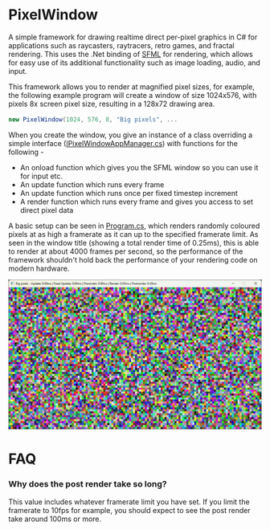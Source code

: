 # PixelWindow
A simple framework for drawing realtime direct per-pixel graphics in C# for applications such as raycasters, raytracers, retro games, and fractal rendering. This uses the .Net binding of [SFML](https://www.sfml-dev.org/) for rendering, which allows for easy use of its additional functionality such as image loading, audio, and input.

This framework allows you to render at magnified pixel sizes, for example, the following example program will create a window of size 1024x576, with pixels 8x screen pixel size, resulting in a 128x72 drawing area.
```c#
new PixelWindow(1024, 576, 8, "Big pixels", ...
```

When you create the window, you give an instance of a class overriding a simple interface ([IPixelWindowAppManager.cs](src/PixelWindowSystem/IPixelWindowAppManager.cs)) with functions for the following -
* An onload function which gives you the SFML window so you can use it for input etc.
* An update function which runs every frame
* An update function which runs once per fixed timestep increment
* A render function which runs every frame and gives you access to set direct pixel data

A basic setup can be seen in [Program.cs](src/App/Program.cs), which renders randomly coloured pixels at as high a framerate as it can up to the specified framerate limit. As seen in the window title (showing a total render time of 0.25ms), this is able to render at about 4000 frames per second, so the performance of the framework shouldn't hold back the performance of your rendering code on modern hardware.

![screenshot](doc/screenshot.png)

# FAQ
### Why does the post render take so long?
This value includes whatever framerate limit you have set. If you limit the framerate to 10fps for example, you should expect to see the post render take around 100ms or more.
